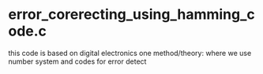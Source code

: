# error_corerecting_using_hamming_code.c
this code is based on digital electronics one method/theory:
where we use number system and codes for error detect

